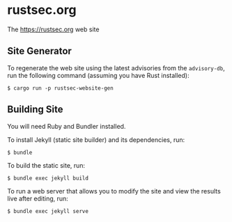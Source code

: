 # rustsec.org

The https://rustsec.org web site

## Site Generator

To regenerate the web site using the latest advisories from the `advisory-db`,
run the following command (assuming you have Rust installed):

```
$ cargo run -p rustsec-website-gen
```

## Building Site

You will need Ruby and Bundler installed.

To install Jekyll (static site builder) and its dependencies, run:

```
$ bundle
```

To build the static site, run:

```
$ bundle exec jekyll build
```

To run a web server that allows you to modify the site and view the results
live after editing, run:

```
$ bundle exec jekyll serve
```
